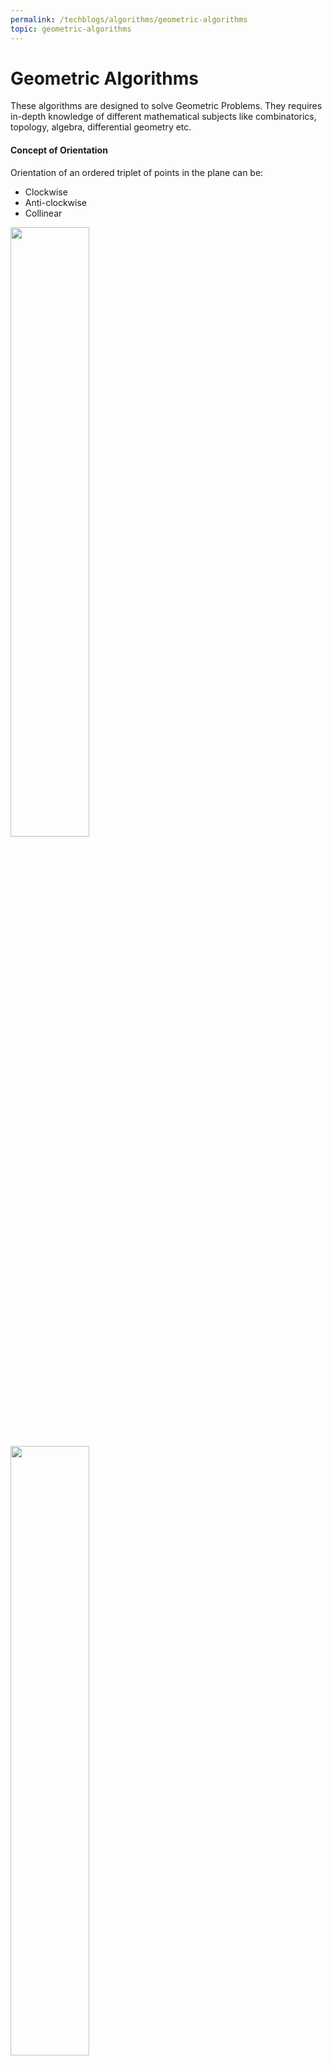 ```yaml
---
permalink: /techblogs/algorithms/geometric-algorithms
topic: geometric-algorithms
---
```




# Geometric Algorithms

These algorithms are designed to solve Geometric Problems. They requires in-depth knowledge of different mathematical subjects like combinatorics, topology, algebra, differential geometry etc.

#### Concept of Orientation 

Orientation of an ordered triplet of points in the plane can be:

- Clockwise
- Anti-clockwise
- Collinear

<img src="assets/orientation.jpg" width="50%">

<br>



<img src="assets/orientation_formula.png" width="50%">



------

### Standard  Geometric Algorithm Problems

## 1. Check if  2  line  segements  intersect***

###### Problem:

Given two line segments (p1, q1) and (p2, q2), find if the given line segments intersect with each other.

> **Examples:**
>
> ***Input:*** &nbsp; **Line-1:** &nbsp; p1 = {1, 1},  q1 = {10, 1} &nbsp; **Line-2:** &nbsp; p1 = {1, 2},  q1 = {10, 2}
>
> ***Output:*** No
>
> 
>
> ***Input:*** &nbsp; **Line-1:** &nbsp; p1 = {10, 0},  q1 = {0, 10} &nbsp; **Line-2:** &nbsp; p1 = {0, 0},  q1 = {10, 10}
>
> ***Output:*** Yes
>
> 
>
> ***Input:*** &nbsp; **Line-1:** &nbsp; p1 = {-5, -5},  q1 = {0, 0} &nbsp; **Line-2:** &nbsp; p1 = {1, 1},  q1 = {10, 10}
>
> ***Output:*** No

#### Intersection of 2 line segments

Two segments (p1,q1) and (p2,q2) intersect if and only if one of the following two conditions is verified:

##### Case-1: General Case

- (p1, q1, p2) and (p1, q1, q2) have different orientations and
- (p2, q2, p1) and (p2, q2, q1) have different orientations.

<img src="assets/line_segments_intersection_case_1.png" width="65%">

##### Case-2: Special Case

- (p1, q1, p2), (p1, q1, q2), (p2, q2, p1), and (p2, q2, q1) are all collinear and
- the x-projections of (p1, q1) and (p2, q2) intersect
- the y-projections of (p1, q1) and (p2, q2) intersect

<img src="assets/line_segments_intersection_case_2.png" width="65%">



###### Implementation:

```python
def orientation(a, b, c):
    val = (b[1]-a[1])*(c[0]-b[0]) - (b[0]-a[0])*(c[1]-b[1])

    if val == 0:
        return 0
    elif val > 0:
        return 1
    else:
        return -1

      
def on_segment(a, b, c):
    if (b[0] <= max(a[0], c[0]) and b[0] >= min(a[0], c[0]) and
        b[1] <= max(a[1], c[1]) and b[1] >= min(a[1], c[1])): 
        return True 
  
    return False

  
def check_2_line_segments_intersection(line1, line2):
    p1 = line1[0]; q1 = line1[1]
    p2 = line2[0]; q2 = line2[1]

    # All 4 different orientation
    #   • p1, q1, p2 = o1 and p1, q1, q2 = o2 --> Should be different
    #   • p2, q2, p1 = o3 and p2, q2, q1 = o4 --> Should be different
    o1 = orientation(p1, q1, p2)
    o2 = orientation(p1, q1, q2)
    o3 = orientation(p2, q2, p1)
    o4 = orientation(p2, q2, q1)

    result = False

    ### General Case 
    if o1 != o2 and o3 != o4: 
        result = True

    ### Case-2: Special Cases 
    # p1, q1 and p2 are collinear and p2 lies on segment p1q1 
    if o1 == 0 and on_segment(p1, p2, q1):
        result = True
  
    # p1, q1 and q2 are collinear and q2 lies on segment p1q1 
    if o2 == 0 and on_segment(p1, q2, q1):
        result = True
  
    # p2, q2 and p1 are collinear and p1 lies on segment p2q2 
    if o3 == 0 and on_segment(p2, p1, q2):
        result = True
  
    # p2, q2 and q1 are collinear and q1 lies on segment p2q2 
    if o4 == 0 and on_segment(p2, q1, q2):
        result = True
    
    if(result):
        print("Yes")
    else:
        print("No")




print("Example-1: check_2_line_segments_intersection([(1,1), (10,1)], [(1,2), (10,2)])")
check_2_line_segments_intersection([(1,1), (10,1)], [(1,2), (10,2)])

print("\nExample-2: check_2_line_segments_intersection([(10,0), (0,10)], [(0,0), (10,10)])")
check_2_line_segments_intersection([(10,0), (0,10)], [(0,0), (10,10)])

print("\nExample-3: check_2_line_segments_intersection([(-5,-5), (0,0)], [(1,1), (10,10)])")
check_2_line_segments_intersection([(-5,-5), (0,0)], [(1,1), (10,10)])
```

**Output:**

![](assets/line_segment_intersection.png)



###### Complexity:

- **Time: O(1)**
- **Auxilliary Space: O(1)**





## 2. Check if  Point lies inside triangle

###### Problem:

Given three corner points of a triangle, and one more point P. Check if the p lies inside the triangle.

<img src="assets/point_lies_inside_triangle.png" width="55%">

###### Approach: Simple

- Get the area of ∆ABC and check if it equals ∆PAB + ∆PAC + ∆PBC.
- If they equal then point P lies inside the triangle.

###### Implementation:

```python
def triangle_area(x1, y1, x2, y2, x3, y3):
   return abs(0.5*(x1*(y2-y3) + x2*(y3-y1)+ x3*(y1-y2))) 


def point_lies_inside_triangle(x1, y1, x2, y2, x3, y3, x, y):
    # Calculate Areas
    area_ABC = triangle_area(x1, y1, x2, y2, x3, y3)
    area_PAB = triangle_area(x, y, x1, y1, x2, y2)
    area_PAC = triangle_area(x, y, x1, y1, x3, y3)
    area_PBC = triangle_area(x, y, x2, y2, x3, y3)

    if(area_ABC == area_PAB + area_PAC + area_PBC):
        print("Inside")
    else:
        print("Outside")



print("Example-1: point_lies_inside_triangle(0, 0, 10, 30, 20, 0, 10, 15)")
point_lies_inside_triangle(0, 0, 10, 30, 20, 0, 10, 15)

print("\nExample-2: point_lies_inside_triangle(0, 0, 10, 30, 20, 0, 18, 25)")
point_lies_inside_triangle(0, 0, 10, 30, 20, 0, 15, 25)
```

**Output:**

![point_inside_triangle_output](assets/point_inside_triangle_output.png)

###### Complexity:

- **Time: O(1)**
- **Auxilliary Space: O(1)**



## 3. Check if 4 Points form Square***

###### Problem:

Given coordinates of four points in a plane, find if the four points form a square or not.

<img src="assets/check_square_4_points.png" width="50%">

###### Approach:

- Pick any point and calculate its distance from the rest of the points. Let the picked point be ‘p’. 
- To form a square, the distance of two points must be the same from ‘p’, let this distance be d.
- The distance from third point must be equal to **√2d**. Let this point with different distance be ‘q’.
- The above condition is not good enough as the point with different distance can be on the other side.
- Check that q is at the same distance from 2 other points and this distance is the same as d.

###### Implementation:

```python
def square_distance(a, b):
    return (b[0]-a[0])*(b[0]-a[0]) + (b[1]-a[1])*(b[1]-a[1])


def check_square(p1, p2, p3, p4):
    is_square = False

    ## Calculate distances from p1
    d2 = square_distance(p1, p2) # from p1 to p2 
    d3 = square_distance(p1, p3) # from p1 to p3 
    d4 = square_distance(p1, p4) # from p1 to p4 
  
    # If lengths of (p1, p2) and (p1, p3) are same, then following conditions must meet to form a square:
    #   • 1) Square of length of (p1, p4) is same as twice the square of (p1, p2) 
    #   • 2) Square of length of (p2, p3) is same as twice the square of (p2, p4) 
  
    if (d2 == d3 and 2*d2 == d4 and 2*square_distance(p2, p4) == square_distance(p2, p3)):
        is_square = True
  
    # Cases similar to above case
    if (d3 == d4 and 2*d3 == d2 and 2*square_distance(p3, p2) == square_distance(p3, p4)):
        is_square = True

    if (d2 == d4 and 2*d2 == d3 and 2*square_distance(p2, p3) == square_distance(p2, p4)):
        is_square = True
  
    if(is_square):
        print("Square")
    else:
        print("Not Square")


print("Example-1: check_square((20, 10), (10, 20), (20, 20), (10, 10))")
check_square((20, 10), (10, 20), (20, 20), (10, 10))

print("\nExample-2: check_square((20, 10), (10, 20), (20, 20), (10, 20))")
check_square((20, 10), (10, 20), (20, 20), (10, 20))
```

**Output:**

![](assets/check_square_output.png)

###### Complexity:

- **Time: O(1)**
- **Auxilliary Space: O(1)**



## 4. Check  if  Point  lies  inside  Polygon***

###### Problem:

Given a polygon and a point p, check if p lies inside the polygon or not.

The points lying on the border are considered inside.

<img src="assets/point_inside_polygon.png" width="55%">

###### Approach:

- Draw a horizontal line to the right of each point and extend it to infinity.
- Count the number of times the line intersects with polygon edges.
- A point is inside the polygon if either count of intersections is odd or point lies on an edge of polygon.
- If none of the conditions is true, then point lies outside.

<img src="assets/check_point_inside_polygon_approach.png" width="40%">

##### Handling cases such as of point b

- **Note:** We need to return true if the point lies on the line or same as one of the vertices of the given polygon.
- To handle this, after checking if the line from **'p' to extreme** intersects:
    - Check whether **'p' is collinear** with vertices of current line of polygon. 
    - If it is collinear, then we check if the point 'p' lies on current side of polygon, if it lies, we return true, else false.

###### Implementation:

```python
import sys


def orientation(a, b, c):
    val = (b[1]-a[1])*(c[0]-b[0]) - (b[0]-a[0])*(c[1]-b[1])

    if val == 0:
        return 0
    elif val > 0:
        return 1
    else:
        return -1


def on_segment(a, b, c):
    if (b[0] <= max(a[0], c[0]) and b[0] >= min(a[0], c[0]) and
        b[1] <= max(a[1], c[1]) and b[1] >= min(a[1], c[1])): 
        return True 
  
    return False


def check_2_line_segments_intersection(line1, line2):
    p1 = line1[0]; q1 = line1[1]
    p2 = line2[0]; q2 = line2[1]

    # All 4 different orientation
    #   • p1, q1, p2 = o1 and p1, q1, q2 = o2 --> Should be different
    #   • p2, q2, p1 = o3 and p2, q2, q1 = o4 --> Should be different
    o1 = orientation(p1, q1, p2)
    o2 = orientation(p1, q1, q2)
    o3 = orientation(p2, q2, p1)
    o4 = orientation(p2, q2, q1)

    result = False

    ### General Case 
    if o1 != o2 and o3 != o4: 
        result = True

    ### Case-2: Special Cases 
    # p1, q1 and p2 are collinear and p2 lies on segment p1q1 
    if o1 == 0 and on_segment(p1, p2, q1):
        result = True
  
    # p1, q1 and q2 are collinear and q2 lies on segment p1q1 
    if o2 == 0 and on_segment(p1, q2, q1):
        result = True
  
    # p2, q2 and p1 are collinear and p1 lies on segment p2q2 
    if o3 == 0 and on_segment(p2, p1, q2):
        result = True
  
    # p2, q2 and q1 are collinear and q1 lies on segment p2q2 
    if o4 == 0 and on_segment(p2, q1, q2):
        result = True
    
    return result


def check_point_inside_polygon(polygon, p):
    n = len(polygon)
    # Not a polynomial
    if n < 3:
        print("Outside")
        return
    
    # Extreme point will have x as "infinity" and y same as point p
    extreme = (sys.maxsize, p[1])

    # Count for counting intersections
    count = 0

    result = False
    for i in range(n):
        current_vertex = polygon[i]
        next_vertex = polygon[(i+1)%n]

        # Check if the line segment from 'p' to 'extreme' intersects 
        # with the line segment polygon's current_vertex to next_vertex
        if check_2_line_segments_intersection((current_vertex,next_vertex), (p,extreme)):
            # If the point 'p' is collinear with line segment current_vertex---next_vertex
            # Check if it lies on segment return true if it lies, otherwise false
            if (orientation(current_vertex, p, next_vertex) == 0) :
                result = on_segment(current_vertex, p, next_vertex)
                count = 0
                break
            
            count += 1
    
    if(result or count%2 == 1):
        print("Inside")
    else:
        print("Outside")



polygon1 = [(0, 0), (10, 0), (10, 10), (0, 10)]
polygon2 = [(0, 0), (5, 5), (5, 0)]
print("Example-1: check_point_inside_polygon(polygon1, (20, 20))")
check_point_inside_polygon(polygon1, (20, 20))

print("\nExample-2: check_point_inside_polygon(polygon1, (5, 5))")
check_point_inside_polygon(polygon1, (5, 5))

print("\nExample-3: check_point_inside_polygon(polygon1, (-1, 10))")
check_point_inside_polygon(polygon1, (-1, 10))

print("\nExample-4: check_point_inside_polygon(polygon2, (3, 3))")
check_point_inside_polygon(polygon2, (3, 3))

print("\nExample-5: check_point_inside_polygon(polygon2, (5, 1))")
check_point_inside_polygon(polygon2, (5, 1))

print("\nExample-6: check_point_inside_polygon(polygon2, (8, 1))")
check_point_inside_polygon(polygon2, (8, 1))
```

**Output:**

![](assets/point_lies_inside_polygon_output.png)

###### Complexity:

- **Time: O(n)** : Size of polygon is n.
- **Auxilliary Space: O(1)**







------

<a href="9_mathematical_algorithms" class="prev-button">&larr; Previous: Mathematical Algorithms</a>    <a href="11_randomized_algorithms" class="next-button">Next: Randomized Algorithms &rarr;</a>

